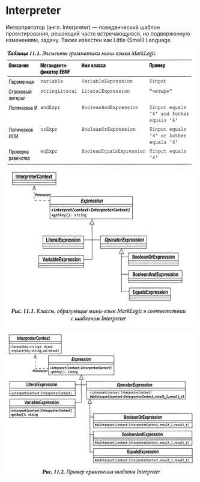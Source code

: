 # Interpreter


Интерпретатор (англ. Interpreter) — поведенческий шаблон проектирования, 
решающий часто встречающуюся, но подверженную изменениям, задачу.
Также известен как Little (Small) Language

![img.png](img.png)

![img_1.png](img_1.png)

![img_2.png](img_2.png)